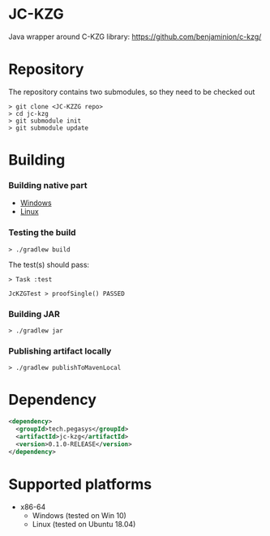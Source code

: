 # JC-KZG
Java wrapper around C-KZG library: 
https://github.com/benjaminion/c-kzg/

# Repository 
The repository contains two submodules, so they need to be checked out
```shell script
> git clone <JC-KZZG repo>
> cd jc-kzg
> git submodule init
> git submodule update
```
# Building

### Building native part
- [Windows](doc/build-win.md)
- [Linux](doc/build-linux.md)

### Testing the build

```shell script
> ./gradlew build 
```

The test(s) should pass:
```
> Task :test

JcKZGTest > proofSingle() PASSED

```

### Building JAR 

```shell script
> ./gradlew jar
```

### Publishing artifact locally 
```shell script
> ./gradlew publishToMavenLocal
```

# Dependency 

```xml
<dependency>
  <groupId>tech.pegasys</groupId>
  <artifactId>jc-kzg</artifactId>
  <version>0.1.0-RELEASE</version>
</dependency>
```

# Supported platforms
- x86-64
  - Windows (tested on Win 10)
  - Linux (tested on Ubuntu 18.04)
